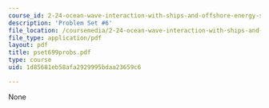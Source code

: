 ```yaml
---
course_id: 2-24-ocean-wave-interaction-with-ships-and-offshore-energy-systems-13-022-spring-2002
description: 'Problem Set #6'
file_location: /coursemedia/2-24-ocean-wave-interaction-with-ships-and-offshore-energy-systems-13-022-spring-2002/1d85681eb58afa2929995bdaa23659c6_pset699probs.pdf
file_type: application/pdf
layout: pdf
title: pset699probs.pdf
type: course
uid: 1d85681eb58afa2929995bdaa23659c6

---
```

None